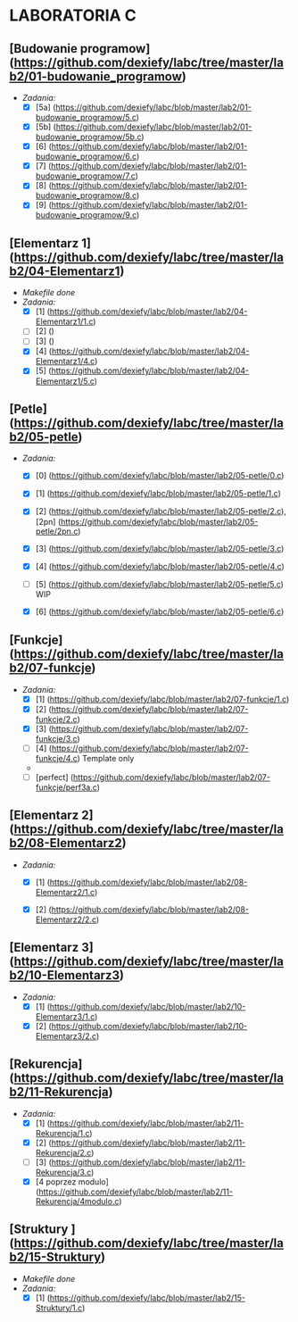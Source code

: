 # LABORATORIA C
## [Budowanie programow] (https://github.com/dexiefy/labc/tree/master/lab2/01-budowanie_programow)
  * _Zadania:_
    + [x] [5a] (https://github.com/dexiefy/labc/blob/master/lab2/01-budowanie_programow/5.c) 
    + [x] [5b] (https://github.com/dexiefy/labc/blob/master/lab2/01-budowanie_programow/5b.c)
    + [x] [6] (https://github.com/dexiefy/labc/blob/master/lab2/01-budowanie_programow/6.c) 
    + [x] [7] (https://github.com/dexiefy/labc/blob/master/lab2/01-budowanie_programow/7.c)
    + [x] [8] (https://github.com/dexiefy/labc/blob/master/lab2/01-budowanie_programow/8.c)
    + [x] [9] (https://github.com/dexiefy/labc/blob/master/lab2/01-budowanie_programow/9.c)

## [Elementarz 1] (https://github.com/dexiefy/labc/tree/master/lab2/04-Elementarz1)
  * _Makefile done_
  * _Zadania:_
    + [x] [1] (https://github.com/dexiefy/labc/blob/master/lab2/04-Elementarz1/1.c)
    + [ ] [2] ()
    + [ ] [3] ()
    + [x] [4] (https://github.com/dexiefy/labc/blob/master/lab2/04-Elementarz1/4.c)
    + [x] [5] (https://github.com/dexiefy/labc/blob/master/lab2/04-Elementarz1/5.c)

## [Petle] (https://github.com/dexiefy/labc/tree/master/lab2/05-petle)
  * _Zadania:_
    + [x]  [0] (https://github.com/dexiefy/labc/blob/master/lab2/05-petle/0.c)
    + [x]  [1] (https://github.com/dexiefy/labc/blob/master/lab2/05-petle/1.c)
    + [x]  [2] (https://github.com/dexiefy/labc/blob/master/lab2/05-petle/2.c), [2pn] (https://github.com/dexiefy/labc/blob/master/lab2/05-petle/2pn.c)
    + [x]  [3] (https://github.com/dexiefy/labc/blob/master/lab2/05-petle/3.c)
    + [x]  [4] (https://github.com/dexiefy/labc/blob/master/lab2/05-petle/4.c)
    + [ ]  [5] (https://github.com/dexiefy/labc/blob/master/lab2/05-petle/5.c) WIP
    + [x]  [6] (https://github.com/dexiefy/labc/blob/master/lab2/05-petle/6.c)
 

## [Funkcje] (https://github.com/dexiefy/labc/tree/master/lab2/07-funkcje)
  * _Zadania:_
    + [x] [1] (https://github.com/dexiefy/labc/blob/master/lab2/07-funkcje/1.c)
    + [x] [2] (https://github.com/dexiefy/labc/blob/master/lab2/07-funkcje/2.c)
    + [x] [3] (https://github.com/dexiefy/labc/blob/master/lab2/07-funkcje/3.c)
    + [ ] [4] (https://github.com/dexiefy/labc/blob/master/lab2/07-funkcje/4.c) Template only
    + 
    + [ ] [perfect] (https://github.com/dexiefy/labc/blob/master/lab2/07-funkcje/perf3a.c)

## [Elementarz 2] (https://github.com/dexiefy/labc/tree/master/lab2/08-Elementarz2)
  * _Zadania:_
    + [x] [1] (https://github.com/dexiefy/labc/blob/master/lab2/08-Elementarz2/1.c)
    + [x] [2] (https://github.com/dexiefy/labc/blob/master/lab2/08-Elementarz2/2.c)


## [Elementarz 3] (https://github.com/dexiefy/labc/tree/master/lab2/10-Elementarz3)
  * _Zadania:_
    + [x] [1] (https://github.com/dexiefy/labc/blob/master/lab2/10-Elementarz3/1.c)
    + [x] [2] (https://github.com/dexiefy/labc/blob/master/lab2/10-Elementarz3/2.c)
 
## [Rekurencja] (https://github.com/dexiefy/labc/tree/master/lab2/11-Rekurencja)
* _Zadania:_
    + [x] [1] (https://github.com/dexiefy/labc/blob/master/lab2/11-Rekurencja/1.c)
    + [x] [2] (https://github.com/dexiefy/labc/blob/master/lab2/11-Rekurencja/2.c)
    + [ ] [3] (https://github.com/dexiefy/labc/blob/master/lab2/11-Rekurencja/3.c)
    + [x] [4 poprzez modulo] (https://github.com/dexiefy/labc/blob/master/lab2/11-Rekurencja/4modulo.c) 

## [Struktury ] (https://github.com/dexiefy/labc/tree/master/lab2/15-Struktury) 
* _Makefile done_
* _Zadania:_
    + [x] [1] (https://github.com/dexiefy/labc/blob/master/lab2/15-Struktury/1.c)
